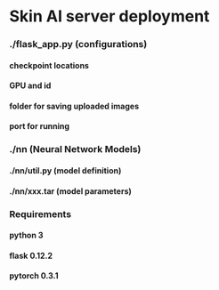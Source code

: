 # Skin AI server deployment


### ./flask_app.py (configurations)
#### checkpoint locations
#### GPU and id 
#### folder for saving uploaded images
#### port for running


### ./nn (Neural Network Models)
#### ./nn/util.py (model definition)
#### ./nn/xxx.tar (model parameters)

### Requirements
#### python 3
#### flask 0.12.2
#### pytorch 0.3.1
